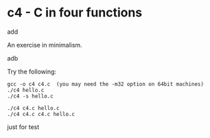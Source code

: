 c4 - C in four functions
========================

add

An exercise in minimalism.

adb




Try the following:

    gcc -o c4 c4.c  (you may need the -m32 option on 64bit machines)
    ./c4 hello.c
    ./c4 -s hello.c
    
    ./c4 c4.c hello.c
    ./c4 c4.c c4.c hello.c


just for test
